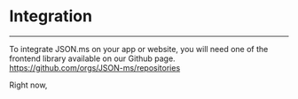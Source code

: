 # Integration

---

To integrate JSON.ms on your app or website, you will need one of the frontend library available on our Github page.
https://github.com/orgs/JSON-ms/repositories

Right now,